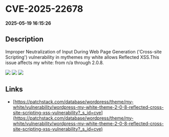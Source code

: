 # CVE-2025-22678

**2025-05-19 16:15:26**

## Description
Improper Neutralization of Input During Web Page Generation ('Cross-site Scripting') vulnerability in mythemes my white allows Reflected XSS.This issue affects my white: from n/a through 2.0.8.

![](https://img.shields.io/static/v1?label=Score&message=7.1&color=red)
![](https://img.shields.io/static/v1?label=Severity&message=HIGH&color=red)
![](https://img.shields.io/static/v1?label=CWE&message=XSS&color=green)

## Links
- [https://patchstack.com/database/wordpress/theme/my-white/vulnerability/wordpress-my-white-theme-2-0-8-reflected-cross-site-scripting-xss-vulnerability?_s_id=cve](https://patchstack.com/database/wordpress/theme/my-white/vulnerability/wordpress-my-white-theme-2-0-8-reflected-cross-site-scripting-xss-vulnerability?_s_id=cve)
